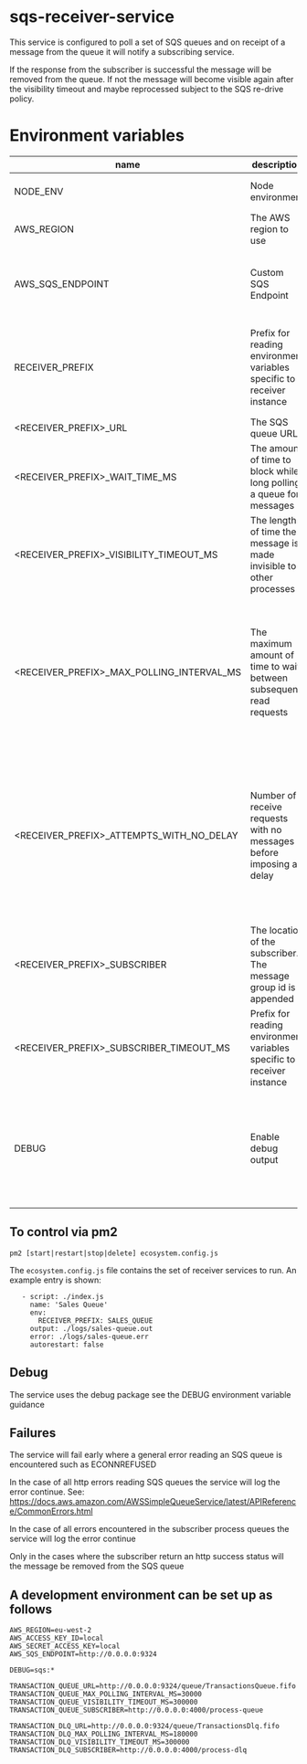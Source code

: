 # sqs-receiver-service

This service is configured to poll a set of SQS queues and on receipt of a message from the queue it will notify a subscribing service.

If the response from the subscriber is successful the message will be removed from the queue. If not the message will become visible again after the visibility timeout and maybe reprocessed subject to the SQS re-drive policy.

# Environment variables

| name                                       | description                                                              | required | default            | valid                                                                                           | notes                                                                                                                         |
| ------------------------------------------ | ------------------------------------------------------------------------ | :------: | ------------------ | ----------------------------------------------------------------------------------------------- | ----------------------------------------------------------------------------------------------------------------------------- |
| NODE_ENV                                   | Node environment                                                         |    no    |                    | development, test, production                                                                   |                                                                                                                               |
| AWS_REGION                                 | The AWS region to use                                                    |   yes    |                    | See [AWS Regions](https://docs.aws.amazon.com/general/latest/gr/rande.html#regional-endpoints)  |                                                                                                                               |
| AWS_SQS_ENDPOINT                           | Custom SQS Endpoint                                                      |    no    | Region specific    |                                                                                                 | Used to override the SQS service endpoint for local development                                                               |
| RECEIVER_PREFIX                            | Prefix for reading environment variables specific to a receiver instance |   yes    |                    |                                                                                                 | The prefix to use to retrieve further settings via the environment (see below)                                                |
| <RECEIVER_PREFIX>\_URL                     | The SQS queue URL                                                        |   yes    |                    |                                                                                                 |                                                                                                                               |
| <RECEIVER_PREFIX>\_WAIT_TIME_MS            | The amount of time to block while long polling a queue for messages      |    no    | 20000 (20 seconds) |                                                                                                 |                                                                                                                               |
| <RECEIVER_PREFIX>\_VISIBILITY_TIMEOUT_MS   | The length of time the message is made invisible to other processes      |   yes    |                    |                                                                                                 |                                                                                                                               |
| <RECEIVER_PREFIX>\_MAX_POLLING_INTERVAL_MS | The maximum amount of time to wait between subsequent read requests      |    no    | 300000 (5 minutes) |                                                                                                 | For each read request returning no messages, an exponential delay is calculated before reading again. This limits that delay. |
| <RECEIVER_PREFIX>\_ATTEMPTS_WITH_NO_DELAY  | Number of receive requests with no messages before imposing a delay      |    no    | 10                 |                                                                                                 | Receive message requests may return no messages even if there are messages waiting. Allow this many requests before delaying. |
| <RECEIVER_PREFIX>\_SUBSCRIBER              | The location of the subscriber. The message group id is appended         |   yes    |                    |                                                                                                 |                                                                                                                               |
| <RECEIVER_PREFIX>\_SUBSCRIBER_TIMEOUT_MS   | Prefix for reading environment variables specific to a receiver instance |    no    | 180000 (3m)        |                                                                                                 |                                                                                                                               |
| DEBUG                                      | Enable debug output                                                      |    no    |                    | sqs:\*, sqs:receiver, sqs:read-queue, sqs:process-message, sqs:delete-messages, sqs:queue-stats | Enables debug output for the given category, accepts wildcards                                                                |

## To control via pm2

`pm2 [start|restart|stop|delete] ecosystem.config.js`

The `ecosystem.config.js` file contains the set of receiver services to run. An example entry is shown:

```apps:
   - script: ./index.js
     name: 'Sales Queue'
     env:
       RECEIVER_PREFIX: SALES_QUEUE
     output: ./logs/sales-queue.out
     error: ./logs/sales-queue.err
     autorestart: false
```

## Debug

The service uses the debug package see the DEBUG environment variable guidance

## Failures

The service will fail early where a general error reading an SQS queue is encountered such as ECONNREFUSED

In the case of all http errors reading SQS queues the service will log the error continue.
See: https://docs.aws.amazon.com/AWSSimpleQueueService/latest/APIReference/CommonErrors.html

In the case of all errors encountered in the subscriber process queues the service will log the error continue

Only in the cases where the subscriber return an http success status will the message be removed from the SQS queue

## A development environment can be set up as follows

```
AWS_REGION=eu-west-2
AWS_ACCESS_KEY_ID=local
AWS_SECRET_ACCESS_KEY=local
AWS_SQS_ENDPOINT=http://0.0.0.0:9324

DEBUG=sqs:*

TRANSACTION_QUEUE_URL=http://0.0.0.0:9324/queue/TransactionsQueue.fifo
TRANSACTION_QUEUE_MAX_POLLING_INTERVAL_MS=30000
TRANSACTION_QUEUE_VISIBILITY_TIMEOUT_MS=300000
TRANSACTION_QUEUE_SUBSCRIBER=http://0.0.0.0:4000/process-queue

TRANSACTION_DLQ_URL=http://0.0.0.0:9324/queue/TransactionsDlq.fifo
TRANSACTION_DLQ_MAX_POLLING_INTERVAL_MS=180000
TRANSACTION_DLQ_VISIBILITY_TIMEOUT_MS=300000
TRANSACTION_DLQ_SUBSCRIBER=http://0.0.0.0:4000/process-dlq
```
